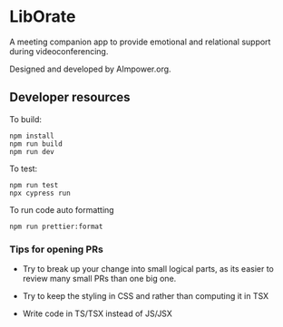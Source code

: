 # LibOrate

A meeting companion app to provide emotional and relational support during videoconferencing.

Designed and developed by AImpower.org.

## Developer resources

To build:
```
npm install
npm run build
npm run dev
```

To test:
```
npm run test
npx cypress run
```

To run code auto formatting
```
npm run prettier:format
```

### Tips for opening PRs

* Try to break up your change into small logical parts, as its easier to review many small PRs than one big one.

* Try to keep the styling in CSS and rather than computing it in TSX

* Write code in TS/TSX instead of JS/JSX
